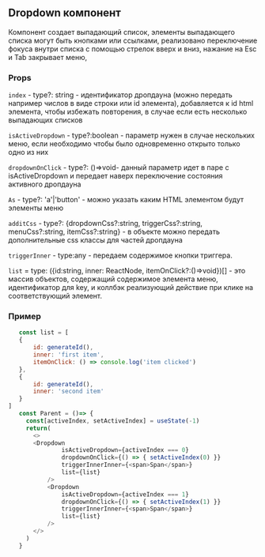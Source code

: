 ## Dropdown компонент

Компонент создает выпадающий список, элементы выпадающего списка могут быть кнопками или ссылками, реализовано переключение фокуса внутри списка с помощью стрелок вверх и вниз, нажание на Esc и Tab закрывает меню,

### Props

`index` - type?: string - идентификатор дропдауна (можно передать например числов в виде строки или id элемента), добавляется к id html элемента, чтобы избежать повторения, в случае если есть несколько выпадающих списков

`isActiveDropdown` - type?:boolean - параметр нужен в случае нескольких меню, если необходимо чтобы было одновременно открыто только одно из них

`dropdownOnClick` - type?: ()=>void- данный параметр идет в паре с isActiveDropdown и передает наверх переключение состояния активного дропдауна
 
`As` - type?: 'a'|'button' - можно указать каким HTML элементом будут элементы меню

`additCss` - type?: {dropdownCss?:string, triggerCss?:string, menuCss?:string, itemCss?:string} - в объекте можно передать дополнительные css классы для частей дропдауна

`triggerInner` - type:any - передаем содержимое кнопки триггера. 

`list` = type: ({id:string, inner: ReactNode, itemOnClick?:()=>void})[] - это массив объектов, содержащий содержимое элемента меню, идентификатор для key, и коллбэк реализующий действие при клике на соответствующий элемент.

### Пример
 ```javascript
    const list = [
    {
        id: generateId(),
        inner: 'first item',
        itemOnClick: () => console.log('item clicked')
    },
    {
        id: generateId(),
        inner: 'second item'
    }
]
    const Parent = ()=> {
      const[activeIndex, setActiveIndex] = useState(-1)
      return(
        <>
        <Dropdown
                isActiveDropdown={activeIndex === 0}
                dropdownOnClick={() => { setActiveIndex(0) }}
                triggerInnerInner={<span>Span</span>}
                list={list}
            />
            <Dropdown
                isActiveDropdown={activeIndex === 1}
                dropdownOnClick={() => { setActiveIndex(1) }}
                triggerInnerInner={<span>Span</span>}
                list={list}
            />
        </>
      )
    }
  ```